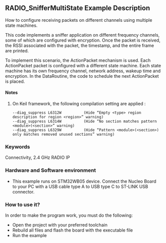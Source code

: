## __RADIO_SnifferMultiState Example Description__

How to configure receiving packets on different channels using multiple state machines.

This code implements a sniffer application on different frequency channels, some of which are configured with encryption.
Once the packet is received, the RSSI associated with the packet, the timestamp, and the entire frame are printed.

To implement this scenario, the ActionPacket mechanism is used. Each ActionPacket packet is configured with a different state machine.
Each state machine has its own frequency channel, network address, wakeup time and encryption.
In the DataRoutine, the code to schedule the next ActionPacket is placed.

#### __Notes__
                                            
 1. On Keil framework, the following compilation setting are applied :
    
        --diag_suppress L6312W          (Hide “Empty <type> region description for region <region>” warning)
        --diag_suppress L6314W          (Hide “No section matches pattern <module>(<section>” warning)
        --diag_suppress L6329W          (Hide “Pattern <module>(<section>) only matches removed unused sections” warning)


### __Keywords__

Connectivity, 2.4 GHz RADIO IP

### __Hardware and Software environment__

  - This example runs on STM32WB05 device.
    Connect the Nucleo Board to your PC with a USB cable type A to USB type C to ST-LINK USB connector. 

### __How to use it?__

In order to make the program work, you must do the following:

 - Open the project with your preferred toolchain
 - Rebuild all files and flash the board with the executable file
 - Run the example
